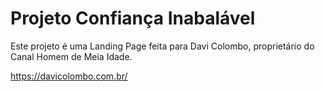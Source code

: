 # Projeto Confiança Inabalável

Este projeto é uma Landing Page feita para Davi Colombo, proprietário do Canal Homem de Meia Idade.

https://davicolombo.com.br/
